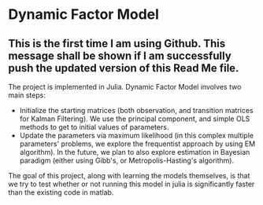 # Dynamic Factor Model 
## This is the first time I am using Github. This message shall be shown if I am successfully push the updated version of this Read Me file. 

The project is implemented in Julia. Dynamic Factor Model involves two main steps: 
- Initialize the starting matrices (both observation, and transition matrices for Kalman Filtering). We use the principal component, and simple OLS methods to get to initial values of parameters.
- Update the parameters via maximum likelihood (in this complex multiple parameters' problems, we explore the frequentist approach by using EM algorithm). In the future, we plan to also explore estimation in Bayesian paradigm (either using Gibb's, or Metropolis-Hasting's algorithm).

The goal of this project, along with learning the models themselves, is that we try to test whether or not running this model in julia is significantly faster than the existing code in matlab.

